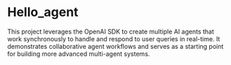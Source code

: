 # Hello_agent
This project leverages the OpenAI SDK to create multiple AI agents that work synchronously to handle and respond to user queries in real-time. It demonstrates collaborative agent workflows and serves as a starting point for building more advanced multi-agent systems.
